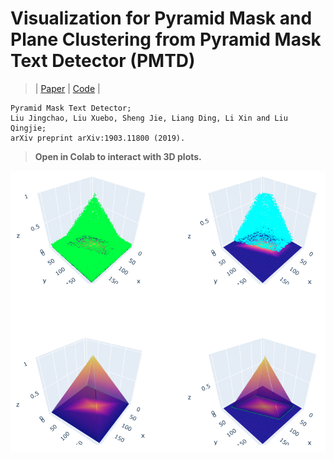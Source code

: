 # Visualization for Pyramid Mask and Plane Clustering from Pyramid Mask Text Detector (PMTD)

> | [Paper](https://arxiv.org/abs/1903.11800) | [Code](https://github.com/jjprincess/PMTD) |

```
Pyramid Mask Text Detector;
Liu Jingchao, Liu Xuebo, Sheng Jie, Liang Ding, Li Xin and Liu Qingjie;
arXiv preprint arXiv:1903.11800 (2019).
```

> **Open in Colab to interact with 3D plots.**

![result](Images/3d%20plot.png)
